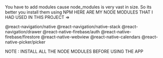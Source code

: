 You have to add modules cause node_modules is very vast in size. So its better you install them using NPM
HERE ARE MY NODE MODULES THAT I HAD USED IN THIS PROJECT =>

@react-navigation/native
@react-navigation/native-stack
@react-navigation/drawer
@react-native-firebase/auth
@react-native-firebase/firestore
@react-native-webview
@react-native-calendars
@react-native-picker/picker

NOTE : INSTALL ALL THE NODE MODULES BEFORE USING THE APP
